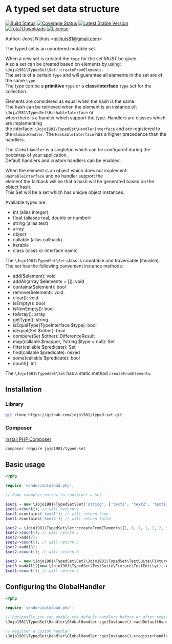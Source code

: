 A typed set data structure
=====================

[![Build Status](https://travis-ci.com/jojo1981/typed-set.svg?branch=master)](https://travis-ci.com/jojo1981/typed-set)
[![Coverage Status](https://coveralls.io/repos/github/jojo1981/typed-set/badge.svg)](https://coveralls.io/github/jojo1981/typed-set)
[![Latest Stable Version](https://poser.pugx.org/jojo1981/typed-set/v/stable)](https://packagist.org/packages/jojo1981/typed-set)
[![Total Downloads](https://poser.pugx.org/jojo1981/typed-set/downloads)](https://packagist.org/packages/jojo1981/typed-set)
[![License](https://poser.pugx.org/jojo1981/typed-set/license)](https://packagist.org/packages/jojo1981/typed-set)

Author: Joost Nijhuis <[jnijhuis81@gmail.com](mailto:jnijhuis81@gmail.com)>

The typed set is an unordered mutable set.

When a new set is created the `type` for the set *MUST* be given.  
Also a set can be created based on elements by using: `\Jojo1981\TypedSet\Set::createFromElements`.  
The set is of a certain `type` and will guarantee all elements in the set are of the same `type`.  
The *type* can be a **primitive** `type` or a **class**/**interface** `type` set for the collection.

Elements are considered as equal when the hash is the same.  
The hash can be retrieved when the element is an instance of: `\Jojo1981\TypedSet\HashableInterface` or  
when there is a handler which support the type. Handlers are classes which are implementing  
the interface: `\Jojo1981\TypedSet\HandlerInterface` and are registered to the `GlobalHandler`.
The `HashableInterface` has a higher precedence than the handlers.

The `GlobalHandler` is a singleton which can be configured during the bootstrap of your application.  
Default handlers and custom handlers can be enabled.

When the element is an object which does not implement: `HashableInterface` and no handler support the  
element the fallback will be that a hash will be generated based on the object hash.  
This Set will be a set which has unique object instances.

Available types are:

- int (alias integer),
- float (aliases real, double or number)
- string (alias text)
- array
- object
- callable (alias callback)
- iterable
- class (class or interface name)

The `\Jojo1981\TypedSet\Set` class is countable and traversable (iterable).  
The set has the following convenient instance methods:

- add($element): void
- addAll(array $elements = []): void
- contains($element): bool
- remove($element): void
- clear(): void
- isEmpty(): bool
- isNonEmpty(): bool
- toArray(): array
- getType(): string
- isEqualType(TypeInterface $type): bool
- isEqual(Set $other): bool
- compare(Set $other): DifferenceResult
- map(callable $mapper, ?string $type = null): Set
- filter(callable $predicate): Set
- find(callable $predicate): mixed
- some(callable $predicate): bool
- count(): int

The `\Jojo1981\TypedSet\Set` has a static method `createFromElements`.

## Installation

### Library

```bash
git clone https://github.com/jojo1981/typed-set.git
```

### Composer

[Install PHP Composer](https://getcomposer.org/doc/00-intro.md)

```bash
composer require jojo1981/typed-set
```

## Basic usage

```php
<?php

require 'vendor/autoload.php';

// Some examples on how to construct a set

$set1 = new \Jojo1981\TypedSet\Set('string', ['text1', 'text2', 'text1']);
$set1->count(); // will return 2
$set1->contains('text1'); // will return true
$set1->contains('text3'); // will return false

$set2 = \Jojo1981\TypedSet\Set::createFromElements([1, 6, 7, 1, 2, 2, 9]);
$set2->count(); // will return 5
$set2->add(7);
$set2->count(); // will return 5
$set2->add(8);
$set2->count(); // will return 6

$set3 = new \Jojo1981\TypedSet\Set(\Jojo1981\TypedSet\TestSuite\Fixture\InterfaceTestEntity::class);
$set3->addAll([new \Jojo1981\TypedSet\TestSuite\Fixture\TestEntity(), new \Jojo1981\TypedSet\TestSuite\Fixture\TestEntityBase()]);
$set1->count(); // will return 2
```

## Configuring the GlobalHandler
```php
<?php

require 'vendor/autoload.php';

// Optionally you can enable the default handlers before or after registering your own handlers.
\Jojo1981\TypedSet\Handler\GlobalHandler::getInstance()->addDefaultHandlers();

// Register a custom handler
\Jojo1981\TypedSet\Handler\GlobalHandler::getInstance()->registerHandler(new \Jojo1981\TypedSet\TestSuite\Fixture\PersonHandler());

```
 
